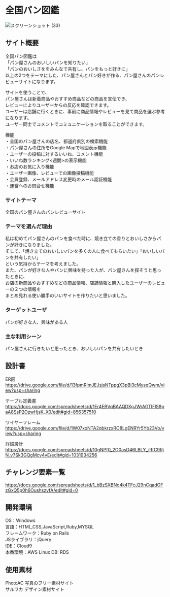 # 全国パン図鑑

![スクリーンショット (33)](https://user-images.githubusercontent.com/88479722/143782862-94c88ac6-4823-4c10-ba09-70efa5dcf617.png)

## サイト概要
全国パン図鑑は  
「パン屋さんのおいしいパンを知りたい」  
「パンのおいしさををみんなで共有し、パンをもっと好きに」  
以上の2つをテーマにした、パン屋さんとパン好きが作る、パン屋さんのパンレビューサイトになります。

サイトを使うことで、  
パン屋さんは新着商品やおすすめ商品などの商品を宣伝でき、  
レビューによりユーザーからの反応を確認できます。  
ユーザーは店舗に行くときに、事前に商品情報やレビューを見て商品を選ぶ参考になります。  
ユーザー同士でコメントでコミュニケ―ションを取ることができます。  

機能  
・全国のパン屋さんの店名、都道府県別の検索機能  
・パン屋さんの住所をGoogle Mapで地図表示機能  
・ユーザーの投稿に対するいいね、コメント機能  
・いいね数ランキング<週間>の表示機能  
・お店のお気に入り機能  
・ユーザー画像、レビューでの画像投稿機能  
・会員登録、メールアドレス変更時のメール認証機能  
・運営へのお問合せ機能

### サイトテーマ
全国のパン屋さんのパンレビューサイト

### テーマを選んだ理由
私は初めてパン屋さんのパンを食べた時に、焼き立ての香りとおいしさからパンが好きになりました。  
そして、「焼き立てのおいしいパンを多くの人に食べてもらいたい」「おいしいパンを共有したい」  
という気持からテーマを考えました。  
また、パンが好きな人やパンに興味を持った人が、パン屋さんを探そうと思ったときに、  
お店の新商品やおすすめなどの商品情報、店舗情報と購入したユーザーのレビューの２つの情報を  
まとめ見れる使い勝手のいいサイトを作りたいと思いました。  

### ターゲットユーザ
パンが好きな人、興味がある人

### 主な利用シーン
パン屋さんに行きたいと思ったとき、おいしいパンを共有したいとき

## 設計書
ER図  
https://drive.google.com/file/d/13fpmRlmJEJsjsNTppgX3pBi3cMysqQwm/view?usp=sharing

テーブル定義書  
https://docs.google.com/spreadsheets/d/1Er4EBVqBAAQDXgJWrAGTIFlS8paA8SsP2OzwHjsK_X0/edit#gid=856357510

ワイヤーフレーム  
https://drive.google.com/file/d/1W07xoNTA2qbkrzxRO8LgENRYr5Yb23Vo/view?usp=sharing

詳細設計  
https://docs.google.com/spreadsheets/d/10gNPf0_2O0asD46LBLY_jRfC9RjN_v7Sk3GQgMcv4vE/edit#gid=1031934256

## チャレンジ要素一覧
https://docs.google.com/spreadsheets/d/1_bBzSXBNo4k4TFcJ29nCqadOFzGxQ5p0h6OushszvfA/edit#gid=0

## 開発環境
 OS：Windows  
言語：HTML,CSS,JavaScript,Ruby,MYSQL  
フレームワーク：Ruby on Rails  
JSライブラリ：jQuery  
IDE：Cloud9  
本番環境：AWS Linux
DB: RDS

## 使用素材
PhotoAC 写真のフリー素材サイト  
サルワカ デザイン素材サイト  
